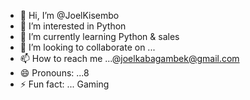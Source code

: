 - 👋 Hi, I’m @JoelKisembo
- 👀 I’m interested in Python
- 🌱 I’m currently learning Python & sales
- 💞️ I’m looking to collaborate on ...
- 📫 How to reach me ...@joelkabagambek@gmail.com
- 😄 Pronouns: ...8
- ⚡ Fun fact: ... Gaming

<!---
JoelKisembo/JoelKisembo is a ✨ special ✨ repository because its `README.md` (this file) appears on your GitHub profile.
You can click the Preview link to take a look at your changes.
--->
